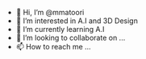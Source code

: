 - 👋 Hi, I’m @mmatoori
- 👀 I’m interested in A.I and 3D Design
- 🌱 I’m currently learning A.I
- 💞️ I’m looking to collaborate on ...
- 📫 How to reach me ...

<!---
mmatoori/mmatoori is a ✨ special ✨ repository because its `README.md` (this file) appears on your GitHub profile.
You can click the Preview link to take a look at your changes.
--->
